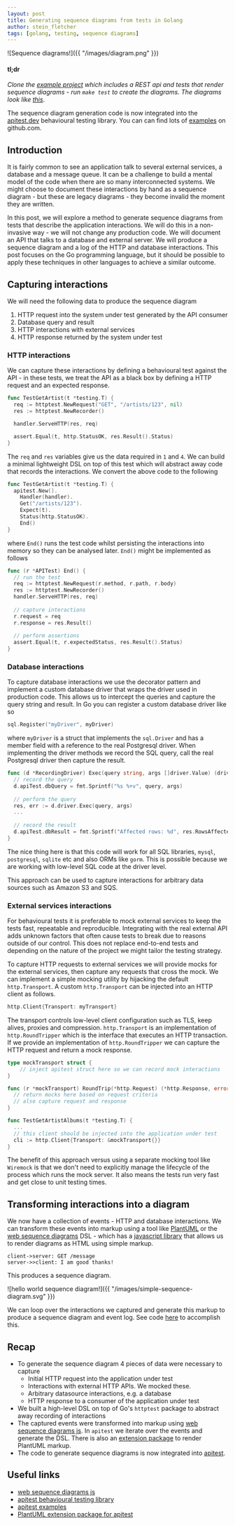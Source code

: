 ```yaml
---
layout: post
title: Generating sequence diagrams from tests in Golang
author: stein_fletcher
tags: [golang, testing, sequence diagrams]
---
```


![Sequence diagrams!]({{ "/images/diagram.png" }})

#### tl;dr

_Clone the <a href="https://github.com/infinityworks/music" target="_blank">example project</a> which includes a REST api and tests that render sequence diagrams - run `make test` to create the diagrams. The diagrams look like <a href="http://demo-html.apitest.dev.s3-website-eu-west-1.amazonaws.com/" target="_blank">this</a>_.

The sequence diagram generation code is now integrated into the <a href="https://apitest.dev" target="_blank">apitest.dev</a> behavioural testing library. You can can find lots of <a href="https://github.com/steinfletcher/apitest/tree/master/examples" target="_blank">examples</a> on github.com.

## Introduction

It is fairly common to see an application talk to several external services, a database and a message queue. It can be a challenge to build a mental model of the code when there are so many interconnected systems. We might choose to document these interactions by hand as a sequence diagram - but these are legacy diagrams - they become invalid the moment they are written.

In this post, we will explore a method to generate sequence diagrams from tests that describe the application interactions. We will do this in a non-invasive way - we will not change any production code. We will document an API that talks to a database and external server. We will produce a sequence diagram and a log of the HTTP and database interactions. This post focuses on the Go programming language, but it should be possible to apply these techniques in other languages to achieve a similar outcome.

## Capturing interactions

We will need the following data to produce the sequence diagram

1. HTTP request into the system under test generated by the API consumer
1. Database query and result
1. HTTP interactions with external services
1. HTTP response returned by the system under test

### HTTP interactions

We can capture these interactions by defining a behavioural test against the API - in these tests, we treat the API as a black box by defining a HTTP request and an expected response.

```go
func TestGetArtist(t *testing.T) {
  req := httptest.NewRequest("GET", "/artists/123", nil)
  res := httptest.NewRecorder()

  handler.ServeHTTP(res, req)

  assert.Equal(t, http.StatusOK, res.Result().Status)
}
```

The `req` and `res` variables give us the data required in `1` and `4`. We can build a minimal lightweight DSL on top of this test which will abstract away code that records the interactions. We convert the above code to the following

```go
func TestGetArtist(t *testing.T) {
  apitest.New().
    Handler(handler).
    Get("/artists/123").
    Expect(t).
    Status(http.StatusOK).
    End()
}
```

where `End()` runs the test code whilst persisting the interactions into memory so they can be analysed later. `End()` might be implemented as follows

```go
func (r *APITest) End() {
  // run the test
  req := httptest.NewRequest(r.method, r.path, r.body)
  res := httptest.NewRecorder()
  handler.ServeHTTP(res, req)
  
  // capture interactions
  r.request = req
  r.response = res.Result()
  
  // perform assertions
  assert.Equal(t, r.expectedStatus, res.Result().Status)
}
```

### Database interactions

To capture database interactions we use the decorator pattern and implement a custom database driver that wraps the driver used in production code. This allows us to intercept the queries and capture the query string and result. In Go you can register a custom database driver like so

```go
sql.Register("myDriver", myDriver)
```

where `myDriver` is a struct that implements the `sql.Driver` and has a member field with a reference to the real Postgresql driver. When implementing the driver methods we record the SQL query, call the real Postgresql driver then capture the result.

```go
func (d *RecordingDriver) Exec(query string, args []driver.Value) (driver.Result, error) {
  // record the query
  d.apiTest.dbQuery = fmt.Sprintf("%s %+v", query, args)
  
  // perform the query
  res, err := d.driver.Exec(query, args)
  ...
  
  // record the result
  d.apiTest.dbResult = fmt.Sprintf("Affected rows: %d", res.RowsAffected()),
}
```

The nice thing here is that this code will work for all SQL libraries, `mysql`, `postgresql`, `sqlite` etc and also ORMs like `gorm`. This is possible because we are working with low-level SQL code at the driver level. 

This approach can be used to capture interactions for arbitrary data sources such as Amazon S3 and SQS.

### External services interactions

For behavioural tests it is preferable to mock external services to keep the tests fast, repeatable and reproducible. Integrating with the real external API adds unknown factors that often cause tests to break due to reasons outside of our control. This does not replace end-to-end tests and depending on the nature of the project we might tailor the testing strategy.

To capture HTTP requests to external services we will provide mocks for the external services, then capture any requests that cross the mock. We can implement a simple mocking utility by hijacking the default `http.Transport`. A custom `http.Transport` can be injected into an HTTP client as follows.

```go
http.Client{Transport: myTransport}
```

The transport controls low-level client configuration such as TLS, keep alives, proxies and compression. `http.Transport` is an implementation of `http.RoundTripper` which is the interface that executes an HTTP transaction. If we provide an implementation of `http.RoundTripper` we can capture the HTTP request and return a mock response.

```go
type mockTransport struct {
	// inject apitest struct here so we can record mock interactions
}

func (r *mockTransport) RoundTrip(*http.Request) (*http.Response, error) {
  // return mocks here based on request criteria 
  // also capture request and response
}

func TestGetArtistAlbums(t *testing.T) {
  ...
  // this client should be injected into the application under test
  cli := http.Client{Transport: &mockTransport{}}
}
```

The benefit of this approach versus using a separate mocking tool like `Wiremock` is that we don't need to explicitly manage the lifecycle of the process which runs the mock server. It also means the tests run very fast and get close to unit testing times.

## Transforming interactions into a diagram

We now have a collection of events - HTTP and database interactions. We can transform these events into markup using a tool like [PlantUML](https://github.com/steinfletcher/apitest-plantuml) or the [web sequence diagrams](https://www.websequencediagrams.com) DSL - which has a [javascript library](https://bramp.github.io/js-sequence-diagrams/) that allows us to render diagrams as HTML using simple markup.

```text
client->server: GET /message
server->>client: I am good thanks!
```

This produces a sequence diagram.

![hello world sequence diagram!]({{ "/images/simple-sequence-diagram.svg" }})

We can loop over the interactions we captured and generate this markup to produce a sequence diagram and event log. See code [here](https://github.com/steinfletcher/apitest/blob/master/diagram.go#L156) to accomplish this.
 
## Recap

* To generate the sequence diagram 4 pieces of data were necessary to capture
    * Initial HTTP request into the application under test
    * Interactions with external HTTP APIs. We mocked these.
    * Arbitrary datasource interactions, e.g. a database
    * HTTP response to a consumer of the application under test
* We built a high-level DSL on top of Go's `httptest` package to abstract away recording of interactions
* The captured events were transformed into markup using [web sequence diagrams js](https://bramp.github.io/js-sequence-diagrams/). In `apitest` we iterate over the events and generate the DSL. There is also an [extension package](https://github.com/steinfletcher/apitest-plantuml) to render PlantUML markup.
* The code to generate sequence diagrams is now integrated into [apitest](https://apitest.dev).

## Useful links

* [web sequence diagrams js](https://bramp.github.io/js-sequence-diagrams/)
* [apitest behavioural testing library](https://apitest.dev)
* [apitest examples](https://github.com/steinfletcher/apitest/tree/master/examples)
* [PlantUML extension package for apitest](https://github.com/steinfletcher/apitest-plantuml)